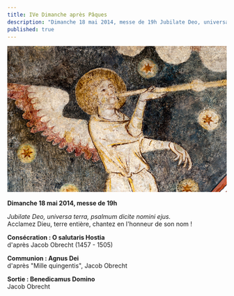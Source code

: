 ```yaml
---
title: IVe Dimanche après Pâques
description: "Dimanche 18 mai 2014, messe de 19h Jubilate Deo, universa terra, psalmum dicite nomini ejus. Acclamez Dieu, terre entière, chantez en l'honneur de son nom ! Consécration : O salutaris Hostia d'après Jacob Obrecht (1457 - 1505) Communion : Agnus Dei d'après..."
published: true
---
```


![](/images/2014-05-19-ange-musicien.jpg)

**Dimanche 18 mai 2014, messe de 19h**

*Jubilate Deo, universa terra, psalmum dicite nomini ejus.*  
Acclamez Dieu, terre entière, chantez en l'honneur de son nom !

**Consécration : O salutaris Hostia**  
d'après Jacob Obrecht (1457 - 1505)

**Communion : Agnus Dei**  
d'après "Mille quingentis", Jacob Obrecht

**Sortie : Benedicamus Domino**  
Jacob Obrecht